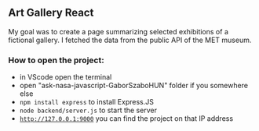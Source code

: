 ## Art Gallery React

My goal was to create a page summarizing selected exhibitions of a fictional gallery. I fetched the data from the public API of the MET museum.

### How to open the project:
- in VScode open the terminal
- open "ask-nasa-javascript-GaborSzaboHUN" folder if you somewhere else
- <code>npm install express</code> to install Express.JS
- <code>node backend/server.js</code> to start the server
- <code>http://127.0.0.1:9000</code> you can find the project on that IP address
